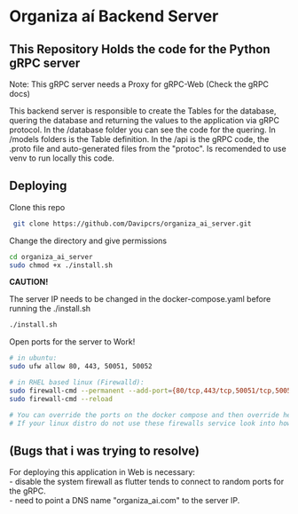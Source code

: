 # Organiza aí Backend Server

## This Repository Holds the code for the Python gRPC server

Note: This gRPC server needs a Proxy for gRPC-Web (Check the gRPC docs)  
  
This backend server is responsible to create the Tables for the database, quering the database and returning the values to the application via
gRPC protocol. In the /database folder you can see the code for the quering. In /models folders is the Table definition. In the /api is the gRPC
code, the .proto file and auto-generated files from the "protoc". Is recomended to use venv to run locally this code.  

## Deploying

Clone this repo  

```bash
 git clone https://github.com/Davipcrs/organiza_ai_server.git  
```

Change the directory and give permissions  

```bash
cd organiza_ai_server  
sudo chmod +x ./install.sh  
```

**CAUTION!**

The server IP needs to be changed in the docker-compose.yaml before running the ./install.sh  

```bash
./install.sh  
```

Open ports for the server to Work!  

```bash
# in ubuntu:
sudo ufw allow 80, 443, 50051, 50052

# in RHEL based linux (Firewalld):
sudo firewall-cmd --permanent --add-port={80/tcp,443/tcp,50051/tcp,50052/tcp}
sudo firewall-cmd --reload

# You can override the ports on the docker compose and then override here.
# If your linux distro do not use these firewalls service look into how open that ports.
```

## (Bugs that i was trying to resolve)  

For deploying this application in Web is necessary:  
    - disable the system firewall as flutter tends to connect to random ports for the gRPC.  
    - need to point a DNS name "organiza_ai.com" to the server IP.  
